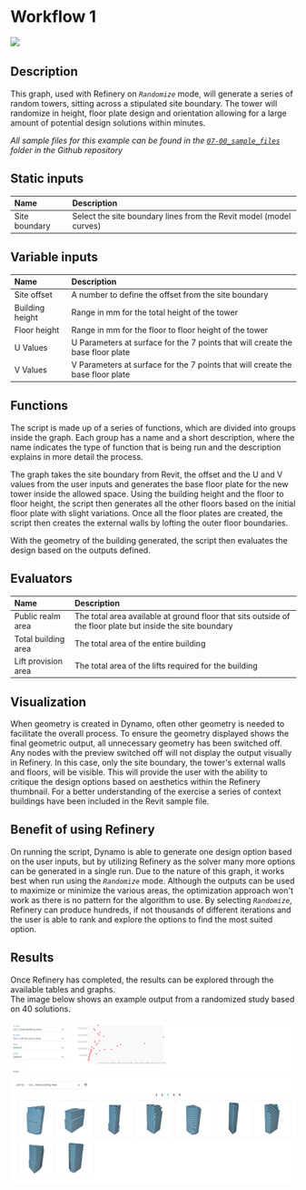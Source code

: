 # Workflow 1

![](https://media.giphy.com/media/Ze2mIugKGllYHDF6o0/giphy.gif)

## Description

This graph, used with Refinery on _`Randomize`_ mode, will generate a series of random towers, sitting across a stipulated site boundary. The tower will randomize in height, floor plate design and orientation allowing for a large amount of potential design solutions within minutes.

_All sample files for this example can be found in the_ [_`07-00_sample_files`_](https://github.com/DynamoDS/RefineryPrimer/tree/master/07-workflows/07-00_sample_files) _folder in the Github repository_

## Static inputs

| Name | Description |
| :--- | :--- |
| Site boundary | Select the site boundary lines from the Revit model \(model curves\) |

## Variable inputs

| Name | Description |
| :--- | :--- |
| Site offset | A number to define the offset from the site boundary |
| Building height | Range in mm for the total height of the tower |
| Floor height | Range in mm for the floor to floor height of the tower |
| U Values | U Parameters at surface for the 7 points that will create the base floor plate |
| V Values | V Parameters at surface for the 7 points that will create the base floor plate |

## Functions

The script is made up of a series of functions, which are divided into groups inside the graph. Each group has a name and a short description, where the name indicates the type of function that is being run and the description explains in more detail the process.

The graph takes the site boundary from Revit, the offset and the U and V values from the user inputs and generates the base floor plate for the new tower inside the allowed space. Using the building height and the floor to floor height, the script then generates all the other floors based on the initial floor plate with slight variations. Once all the floor plates are created, the script then creates the external walls by lofting the outer floor boundaries.

With the geometry of the building generated, the script then evaluates the design based on the outputs defined.

## Evaluators

| Name | Description |
| :--- | :--- |
| Public realm area | The total area available at ground floor that sits outside of the floor plate but inside the site boundary |
| Total building area | The total area of the entire building |
| Lift provision area | The total area of the lifts required for the building |

## Visualization

When geometry is created in Dynamo, often other geometry is needed to facilitate the overall process. To ensure the geometry displayed shows the final geometric output, all unnecessary geometry has been switched off. Any nodes with the preview switched off will not display the output visually in Refinery. In this case, only the site boundary, the tower's external walls and floors, will be visible. This will provide the user with the ability to critique the design options based on aesthetics within the Refinery thumbnail. For a better understanding of the exercise a series of context buildings have been included in the Revit sample file.

## Benefit of using Refinery

On running the script, Dynamo is able to generate one design option based on the user inputs, but by utilizing Refinery as the solver many more options can be generated in a single run. Due to the nature of this graph, it works best when run using the _`Randomize`_ mode. Although the outputs can be used to maximize or minimize the various areas, the optimization approach won't work as there is no pattern for the algorithm to use. By selecting _`Randomize`_, Refinery can produce hundreds, if not thousands of different iterations and the user is able to rank and explore the options to find the most suited option.

## Results

Once Refinery has completed, the results can be explored through the available tables and graphs.   
 The image below shows an example output from a randomized study based on 40 solutions.

![](../.gitbook/assets/7-01_workflow1_randomisationrun.png)

